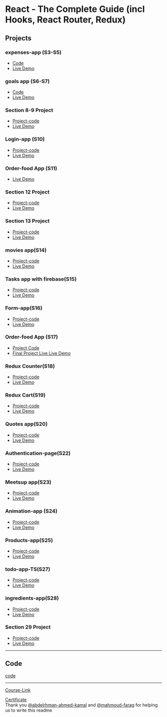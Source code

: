 # React - The Complete Guide (incl Hooks, React Router, Redux)

## Projects

### expenses-app (S3-S5)

- [Code](./Projects/Expenses-app/)
- [Live Demo](https://expense05.netlify.app/)

### goals app (S6-S7)

- [Code](./Projects/goals-app/)
- [Live Demo](https://course-goal05.netlify.app/)

### Section 8-9 Project

- [Project-code](./Projects/section-8-9-project)
- [Live Demo](https://users-list05.netlify.app/)

### Login-app (S10)

- [Project-code](./Projects/Login-app-s10/)
- [Live Demo](https://login05.netlify.app/)

### Order-food App (S11)

- [Live Demo](https://food-order05.netlify.app/)

### Section 12 Project
<!-- Hi -->
- [Project-code](./Projects/S12-project)
- [Live Demo](https://hi05.netlify.app/)

### Section 13 Project
<!-- Class Section -->
- [Project-code](./Projects/S13-project)
- [Live Demo](https://class05.netlify.app/)

### movies app(S14)

- [Project-code](./Projects/movies-app)
- [Live Demo](https://movieso5.netlify.app/)

### Tasks app with firebase(S15)

- [Project-code](./Projects/task-app-firbase/)
- [Live Demo](https://tasks05.netlify.app/)

### Form-app(S16)

- [Project-code](./Projects/form-app)
- [Live Demo](https://form05.netlify.app/)

### Order-food App (S17)

- [Project Code](./Projects/order-food-app/S17-project/)
- [Final Project Live Live Demo](https://food-order05.netlify.app/)

### Redux Counter(S18)

- [Project-code](./Projects/redux-counter)
- [Live Demo](https://redux-counter05.netlify.app/)

### Redux Cart(S19)

- [Project-code](./Projects/redux-cart)
- [Live Demo](https://redux-cart05.netlify.app/)

### Quotes app(S20)

- [Project-code](./Projects/quotes-app)
- [Live Demo](https://quotes05.netlify.app/quotes)

### Authentication-page(S22)

- [Project-code](./Projects/Authentication-page)
- [Live Demo](https://authentication-page05.netlify.app/)

### Meetsup app(S23)

- [Project-code](./Projects/meetsup-app)
- [Live Demo]()

### Animation-app (S24)

- [Project-code](./Projects/animation-app/animations--02/)
- [Live Demo](https://animations05.netlify.app/)

### Products-app(S25)

- [Project-code](./Projects/Products-app)
- [Live Demo](https://products05.netlify.app/)

### todo-app-TS(S27)

- [Project-code](./Projects/todo-app-TS/my-typescript/)
- [Live Demo](https://todo-ts-05.netlify.app/)

### ingredients-app(S28)

- [Project-code](./Projects/ingredients-app/)
- [Live Demo](https://ingredients05.netlify.app/)

### Section 29 Project

- [Project-code](./Projects/Section-29/)
- [Live Demo]()

---

## Code

[code](Code)

---

[Course-Link](https://www.udemy.com/course/react-the-complete-guide-incl-redux/)<br>

[Certificate](https://drive.google.com/file/d/15ZXSZZJUh_OVsmVwUWc1j7HbhgyxVgXG/view?usp=sharing)
<br>
Thank you [@abdelrhman-ahmed-kamal](https://github.com/Abdelrhman-ahmed-kamal) and [@mahmoud-farag](https://github.com/mahmoud-farag) for helping us to write this readme
